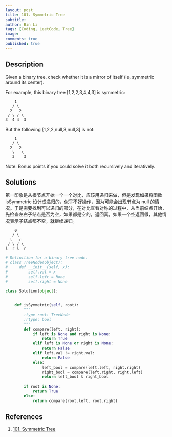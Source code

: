 ```yaml
---
layout: post
title: 101. Symmetric Tree
subtitle:
author: Bin Li
tags: [Coding, LeetCode, Tree]
image: 
comments: true
published: true
---
```


## Description
Given a binary tree, check whether it is a mirror of itself (ie, symmetric around its center).

For example, this binary tree [1,2,2,3,4,4,3] is symmetric:
```
    1
   / \
  2   2
 / \ / \
3  4 4  3
```
But the following [1,2,2,null,3,null,3] is not:
```
    1
   / \
  2   2
   \   \
   3    3
```

Note:
Bonus points if you could solve it both recursively and iteratively.

## Solutions
第一印象是从根节点开始一个一个对比，应该用递归来做，但是发现如果将函数 isSymmetric 设计成递归的，似乎不好操作，因为可能会出现节点为 null 的情况。于是需要找到可以递归的部分，在对比查看对称的过程中，从当前结点开始，先检查左右子结点是否为空，如果都是空的，返回真，如果一个空返回假，其他情况表示子结点都不空，就继续递归。

```
    0
   / \
  l   r
 / \ / \
l  r l  r
```

```python
# Definition for a binary tree node.
# class TreeNode(object):
#     def __init__(self, x):
#         self.val = x
#         self.left = None
#         self.right = None

class Solution(object):
    
        
    def isSymmetric(self, root):
        """
        :type root: TreeNode
        :rtype: bool
        """
        def compare(left, right):
            if left is None and right is None:
                return True
            elif left is None or right is None:
                return False
            elif left.val != right.val:
                return False
            else:
                left_bool = compare(left.left, right.right)
                right_bool = compare(left.right, right.left)
                return left_bool & right_bool
            
        if root is None:
            return True
        else:
            return compare(root.left, root.right)
```

## References
1. [101. Symmetric Tree](https://leetcode.com/problems/symmetric-tree/)


